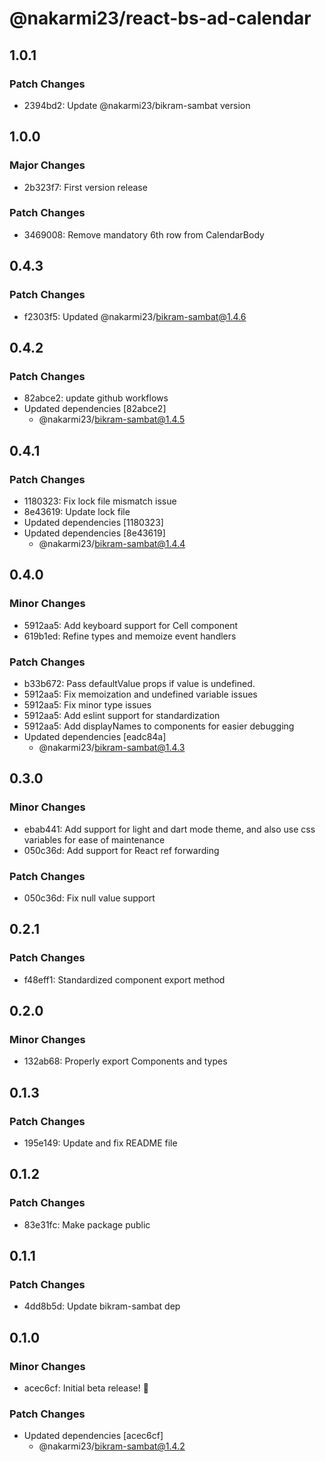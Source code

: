 # @nakarmi23/react-bs-ad-calendar

## 1.0.1

### Patch Changes

- 2394bd2: Update @nakarmi23/bikram-sambat version

## 1.0.0

### Major Changes

- 2b323f7: First version release

### Patch Changes

- 3469008: Remove mandatory 6th row from CalendarBody

## 0.4.3

### Patch Changes

- f2303f5: Updated @nakarmi23/bikram-sambat@1.4.6

## 0.4.2

### Patch Changes

- 82abce2: update github workflows
- Updated dependencies [82abce2]
  - @nakarmi23/bikram-sambat@1.4.5

## 0.4.1

### Patch Changes

- 1180323: Fix lock file mismatch issue
- 8e43619: Update lock file
- Updated dependencies [1180323]
- Updated dependencies [8e43619]
  - @nakarmi23/bikram-sambat@1.4.4

## 0.4.0

### Minor Changes

- 5912aa5: Add keyboard support for Cell component
- 619b1ed: Refine types and memoize event handlers

### Patch Changes

- b33b672: Pass defaultValue props if value is undefined.
- 5912aa5: Fix memoization and undefined variable issues
- 5912aa5: Fix minor type issues
- 5912aa5: Add eslint support for standardization
- 5912aa5: Add displayNames to components for easier debugging
- Updated dependencies [eadc84a]
  - @nakarmi23/bikram-sambat@1.4.3

## 0.3.0

### Minor Changes

- ebab441: Add support for light and dart mode theme, and also use css variables for ease of maintenance
- 050c36d: Add support for React ref forwarding

### Patch Changes

- 050c36d: Fix null value support

## 0.2.1

### Patch Changes

- f48eff1: Standardized component export method

## 0.2.0

### Minor Changes

- 132ab68: Properly export Components and types

## 0.1.3

### Patch Changes

- 195e149: Update and fix README file

## 0.1.2

### Patch Changes

- 83e31fc: Make package public

## 0.1.1

### Patch Changes

- 4dd8b5d: Update bikram-sambat dep

## 0.1.0

### Minor Changes

- acec6cf: Initial beta release! 🎉

### Patch Changes

- Updated dependencies [acec6cf]
  - @nakarmi23/bikram-sambat@1.4.2
